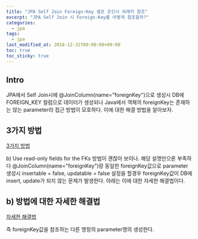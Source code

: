 ```yaml
---
title: "JPA Self Join Foreign-Key 셀프 조인시 외래키 참조"
excerpt: "JPA Self Join 시 Foreign-Key를 어떻게 참조할까?"
categories: 
  - jpa
tags: 
  - jpa
last_modified_at: 2018-12-31T00:00:00+09:00
toc: true
toc_sticky: true
---
```


## Intro
JPA에서 Self Join시에 @JoinColumn(name="foreignKey")으로 생성시 DB에 FOREIGN_KEY 컬럼으로 데이터가 생성되나 Java에서 객체의 foreignKey는 존재하는 않는 parameter라 접근 방법이 모호하다. 이에 대한 해결 방법을 알아보자.

## 3가지 방법
[3가지 방법](https://stackoverflow.com/questions/3941797/how-can-i-retrieve-the-foreign-key-from-a-jpa-manytoone-mapping-without-hitting "3가지 방법 link")

b) Use read-only fields for the FKs
방법이 괜찮아 보이나. 해당 설명만으론 부족하다 @JoinColumn(name="foreignKey")랑 동일한 foreignKey값으로 parameter 생성시 insertable = false, updatable = false 설정을 할경우 foreignKey값이 DB에 insert, update가 되지 않는 문제가 발생한다.
아래는 이에 대한 자세한 해결법이다.

## b) 방법에 대한 자세한 해결법
[자세한 해결법](https://stackoverflow.com/questions/6311776/hibernate-foreign-keys-instead-of-entities "자세한 해결법 link")

즉 foreignKey값을 참조하는 다른 명칭의 parameter명의 생성한다.
